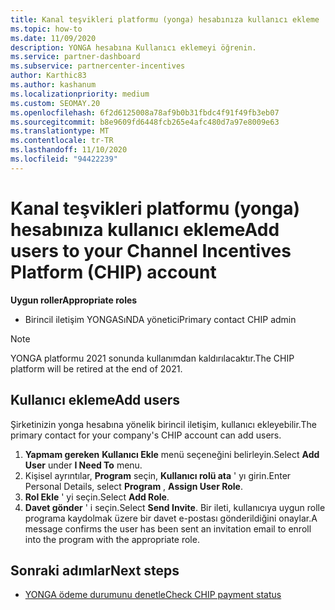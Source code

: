 ```yaml
---
title: Kanal teşvikleri platformu (yonga) hesabınıza kullanıcı ekleme
ms.topic: how-to
ms.date: 11/09/2020
description: YONGA hesabına Kullanıcı eklemeyi öğrenin.
ms.service: partner-dashboard
ms.subservice: partnercenter-incentives
author: Karthic83
ms.author: kashanum
ms.localizationpriority: medium
ms.custom: SEOMAY.20
ms.openlocfilehash: 6f2d6125008a78af9b0b31fbdc4f91f49fb3eb07
ms.sourcegitcommit: b8e9609fd6448fcb265e4afc480d7a97e8009e63
ms.translationtype: MT
ms.contentlocale: tr-TR
ms.lasthandoff: 11/10/2020
ms.locfileid: "94422239"
---
```

# <a name="add-users-to-your-channel-incentives-platform-chip-account"></a><span data-ttu-id="aec67-103">Kanal teşvikleri platformu (yonga) hesabınıza kullanıcı ekleme</span><span class="sxs-lookup"><span data-stu-id="aec67-103">Add users to your Channel Incentives Platform (CHIP) account</span></span>

<span data-ttu-id="aec67-104">**Uygun roller**</span><span class="sxs-lookup"><span data-stu-id="aec67-104">**Appropriate roles**</span></span>

- <span data-ttu-id="aec67-105">Birincil iletişim YONGASıNDA yönetici</span><span class="sxs-lookup"><span data-stu-id="aec67-105">Primary contact CHIP admin</span></span>
 
>[!NOTE]
><span data-ttu-id="aec67-106">YONGA platformu 2021 sonunda kullanımdan kaldırılacaktır.</span><span class="sxs-lookup"><span data-stu-id="aec67-106">The CHIP platform will be retired at the end of 2021.</span></span>

## <a name="add-users"></a><span data-ttu-id="aec67-107">Kullanıcı ekleme</span><span class="sxs-lookup"><span data-stu-id="aec67-107">Add users</span></span>

<span data-ttu-id="aec67-108">Şirketinizin yonga hesabına yönelik birincil iletişim, kullanıcı ekleyebilir.</span><span class="sxs-lookup"><span data-stu-id="aec67-108">The primary contact for your company's CHIP account can add users.</span></span>

1. <span data-ttu-id="aec67-109">**Yapmam gereken** **Kullanıcı Ekle** menü seçeneğini belirleyin.</span><span class="sxs-lookup"><span data-stu-id="aec67-109">Select **Add User** under **I Need To** menu.</span></span>
2. <span data-ttu-id="aec67-110">Kişisel ayrıntılar, **Program** seçin, **Kullanıcı rolü ata** ' yı girin.</span><span class="sxs-lookup"><span data-stu-id="aec67-110">Enter Personal Details, select **Program** , **Assign User Role**.</span></span>
3. <span data-ttu-id="aec67-111">**Rol Ekle** ' yi seçin.</span><span class="sxs-lookup"><span data-stu-id="aec67-111">Select **Add Role**.</span></span>
4. <span data-ttu-id="aec67-112">**Davet gönder** ' i seçin.</span><span class="sxs-lookup"><span data-stu-id="aec67-112">Select **Send Invite**.</span></span>
<span data-ttu-id="aec67-113">Bir ileti, kullanıcıya uygun rolle programa kaydolmak üzere bir davet e-postası gönderildiğini onaylar.</span><span class="sxs-lookup"><span data-stu-id="aec67-113">A message confirms the user has been sent an invitation email to enroll into the program with the appropriate role.</span></span>

## <a name="next-steps"></a><span data-ttu-id="aec67-114">Sonraki adımlar</span><span class="sxs-lookup"><span data-stu-id="aec67-114">Next steps</span></span>

- [<span data-ttu-id="aec67-115">YONGA ödeme durumunu denetle</span><span class="sxs-lookup"><span data-stu-id="aec67-115">Check CHIP payment status</span></span>](chip-payment-status.md)
